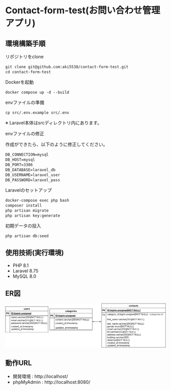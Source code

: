 # Contact-form-test(お問い合わせ管理アプリ)

## 環境構築手順

リポジトリをclone
```
git clone git@github.com:aki5538/contact-form-test.git
cd contact-form-test
```

Dockerを起動
```
docker compose up -d --build
```

envファイルの準備
```
cp src/.env.example src/.env
```
※ Laravel本体はsrcディレクトリ内にあります。


envファイルの修正

作成ができたら、以下のように修正してください。
```
DB_CONNECTION=mysql
DB_HOST=mysql
DB_PORT=3306
DB_DATABASE=laravel_db
DB_USERNAME=laravel_user
DB_PASSWORD=laravel_pass
```

Laravelのセットアップ
```
docker-compose exec php bash
composer install
php artisan migrate
php artisan key:generate
```

初期データの投入
```
php artisan db:seed
```

## 使用技術(実行環境)
- PHP 8.1
- Laravel 8.75
- MySQL 8.0

## ER図
![alt](docs/erd.png)

## 動作URL

- 開発環境 : http://localhost/
- phpMyAdmin : http://localhost:8080/
